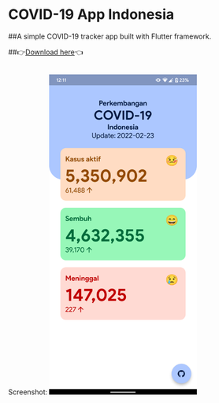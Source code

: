 # COVID-19 App Indonesia
##A simple COVID-19 tracker app built with Flutter framework. 

##👉[Download here](https://github.com/ronaldichandra/covid19-app/releases)👈

<br>
Screenshot:
<img src="https://raw.githubusercontent.com/ronaldichandra/covid19-app/main/screenshots/ss2.png" width="300">
